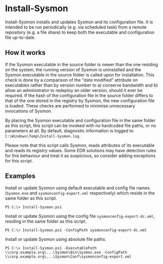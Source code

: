 # Install-Sysmon
Install-Sysmon installs and updates Sysmon and its configuration file. It is intended to be run periodically (e.g. via scheduled task) from a remote repository (e.g. a file share) to keep both the executable and configuration file up-to-date.

## How it works
If the Sysmon executable in the source folder is newer than the one residing on the system, the running version of Sysmon is uninstalled and the Sysmon executable in the source folder is called upon for installation. This check is done by a comparison of the "date modified" attribute on executables rather than by version number to a) conserve bandwidth and b) allow an administrator to redeploy an older version, should it ever be required. If the hash of the configuration file in the source folder differs to that of the one stored in the registry by Sysmon, the new configuration file is loaded. These checks are performed to minimise unnecessary invocations of Sysmon.

By placing the Sysmon executable and configuration file in the same folder as this script, this script can be invoked with no hardcoded file paths, or no parameters at all. By default, diagnostic information is logged to `C:\Windows\Temp\Install-Sysmon.log`.

Please note that this script calls Sysmon, reads attributes of its executable and reads its registry values. Some EDR solutions may have detection rules for this behaviour and treat it as suspicious, so consider adding exceptions for this script.

## Examples
Install or update Sysmon using default executable and config file names (`Sysmon.exe` and `sysmonconfig-export.xml` respectively) which reside
in the same folder as this script.

```
PS C:\> Install-Sysmon.ps1
```

Install or update Sysmon using the config file `sysmonconfig-export-dc.xml`, residing in the same folder as this script.

```
PS C:\> Install-Sysmon.ps1 -ConfigPath sysmonconfig-export-dc.xml
```

Install or update Sysmon using absolute file paths.

```
PS C:\> Install-Sysmon.ps1 -ExecutablePath \\corp.example.org\...\Sysmon\Bin\Sysmon.exe -ConfigPath \\corp.example.org\...\Sysmon\Conf\sysmonconfig-export.xml
```

